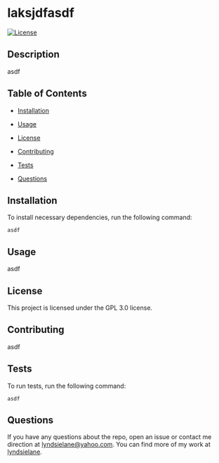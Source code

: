 
# laksjdfasdf

[![License](https://img.shields.io/badge/License-GPLv3-blue.svg)](https://opensource.org/licenses/gpl-3.0)

## Description
asdf


## Table of Contents
* [Installation](#installation) 

* [Usage](#usage)

* [License](#license)

* [Contributing](#contributing)

* [Tests](#tests)

* [Questions](#questions)
  


## Installation
To install necessary dependencies, run the following command:
```
asdf
```
  

## Usage
asdf


## License    
This project is licensed under the GPL 3.0 license.
    

## Contributing
asdf


## Tests
To run tests, run the following command:
```
asdf
```
  


## Questions
If you have any questions about the repo, open an issue or contact me direction at [lyndsielane@yahoo.com](mailto:lyndsielane@yahoo.com). You can find more of my work at [lyndsielane](https://github.com/lyndsielane).
  